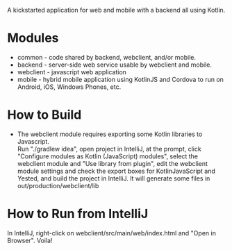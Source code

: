 A kickstarted application for web and mobile with a backend all using Kotlin.

# Modules                 

* common - code shared by backend, webclient, and/or mobile.
* backend - server-side web service usable by webclient and mobile.
* webclient - javascript web application
* mobile - hybrid mobile application using KotlinJS and Cordova to run on Android, iOS, Windows Phones, etc.

# How to Build

* The webclient module requires exporting some Kotlin libraries to Javascript.  
Run "./gradlew idea", open project in IntelliJ, at the prompt, 
click "Configure modules as Kotlin (JavaScript) modules", 
select the webclient module and "Use library from plugin", 
edit the webclient module settings and check the export boxes for KotlinJavaScript and Yested, 
and build the project in IntelliJ.
It will generate some files in out/production/webclient/lib

# How to Run from IntelliJ

In IntelliJ, right-click on webclient/src/main/web/index.html and "Open in Browser".  Voila!

